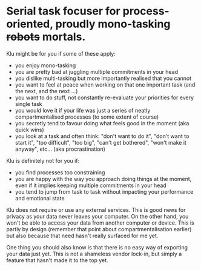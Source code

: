 # Serial task focuser for process-oriented, proudly mono-tasking ~~robots~~ mortals.

Klu might be for you if some of these apply:

- you enjoy mono-tasking
- you are pretty bad at juggling multiple commitments in your head
- you dislike multi-tasking but more importantly realised that you cannot 
- you want to feel at peace when working on that one important task (and the next, and the next ...)
- you want to do stuff, not constantly re-evaluate your priorities for every single task
- you would love it if your life was just a series of neatly compartmentalised processes (to some extent of course)
- you secretly tend to favour doing what feels good in the moment (aka quick wins)
- you look at a task and often think: "don't want to do it", "don't want to start it", "too difficult", "too big", "can't get bothered", "won't make it anyway", etc... (aka procrastination)

Klu is definitely not for you if:

- you find processes too constraining
- you are happy with the way you approach doing things at the moment, even if it implies keeping multiple commitments in your head
- you tend to jump from task to task without impacting your performance and emotional state

Klu does not require or use any external services. This is good news for privacy as your data never leaves your computer. On the other hand, you won't be able to access your data from another computer or device. This is partly by design (remember that point about compartmentalisation earlier) but also because that need hasn't really surfaced for me yet.

One thing you should also know is that there is no easy way of exporting your data just yet. This is not a shameless vendor lock-in, but simply a feature that hasn't made it to the top yet.
